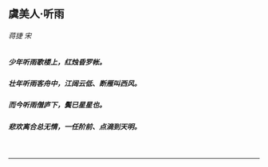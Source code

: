 </br>

## 虞美人·听雨

###### 蒋捷 宋


##### 少年听雨歌楼上，红烛昏罗帐。

##### 壮年听雨客舟中，江阔云低、断雁叫西风。

##### 而今听雨僧庐下，鬓已星星也。

##### 悲欢离合总无情，一任阶前、点滴到天明。


</br>

---
